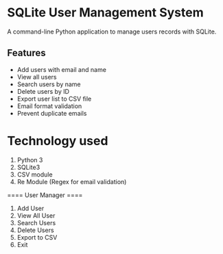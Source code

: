 
# SQLite User Management System 

A command-line Python application to manage users records with SQLite.

## Features 

- Add users with email and name
- View all users
- Search users by name
- Delete users by ID
- Export user list to CSV file
- Email format validation
- Prevent duplicate emails

# Technology used
1. Python 3
2. SQLite3
3. CSV module
4. Re Module (Regex for email validation)


==== User Manager ====
1. Add User
2. View All User
3. Search Users
4. Delete Users
5. Export to CSV
6. Exit
